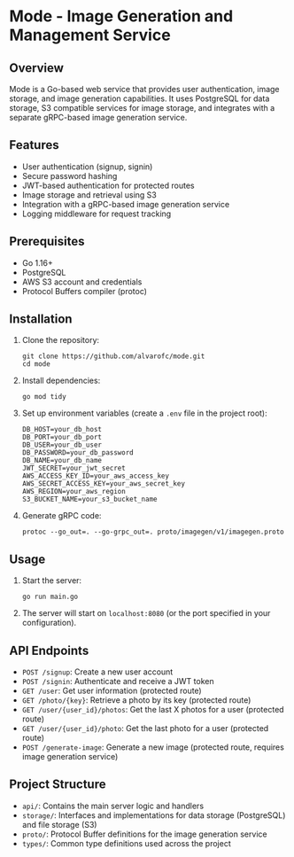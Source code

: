 # Mode - Image Generation and Management Service

## Overview

Mode is a Go-based web service that provides user authentication, image storage, and image generation capabilities. It uses PostgreSQL for data storage, S3 compatible services for image storage, and integrates with a separate gRPC-based image generation service.

## Features

- User authentication (signup, signin)
- Secure password hashing
- JWT-based authentication for protected routes
- Image storage and retrieval using S3
- Integration with a gRPC-based image generation service
- Logging middleware for request tracking

## Prerequisites

- Go 1.16+
- PostgreSQL
- AWS S3 account and credentials
- Protocol Buffers compiler (protoc)

## Installation

1. Clone the repository:
   ```
   git clone https://github.com/alvarofc/mode.git
   cd mode
   ```

2. Install dependencies:
   ```
   go mod tidy
   ```

3. Set up environment variables (create a `.env` file in the project root):
   ```
   DB_HOST=your_db_host
   DB_PORT=your_db_port
   DB_USER=your_db_user
   DB_PASSWORD=your_db_password
   DB_NAME=your_db_name
   JWT_SECRET=your_jwt_secret
   AWS_ACCESS_KEY_ID=your_aws_access_key
   AWS_SECRET_ACCESS_KEY=your_aws_secret_key
   AWS_REGION=your_aws_region
   S3_BUCKET_NAME=your_s3_bucket_name
   ```

4. Generate gRPC code:
   ```
   protoc --go_out=. --go-grpc_out=. proto/imagegen/v1/imagegen.proto
   ```

## Usage

1. Start the server:
   ```
   go run main.go
   ```

2. The server will start on `localhost:8080` (or the port specified in your configuration).

## API Endpoints

- `POST /signup`: Create a new user account
- `POST /signin`: Authenticate and receive a JWT token
- `GET /user`: Get user information (protected route)
- `GET /photo/{key}`: Retrieve a photo by its key (protected route)
- `GET /user/{user_id}/photos`: Get the last X photos for a user (protected route)
- `GET /user/{user_id}/photo`: Get the last photo for a user (protected route)
- `POST /generate-image`: Generate a new image (protected route, requires image generation service)

## Project Structure

- `api/`: Contains the main server logic and handlers
- `storage/`: Interfaces and implementations for data storage (PostgreSQL) and file storage (S3)
- `proto/`: Protocol Buffer definitions for the image generation service
- `types/`: Common type definitions used across the project

